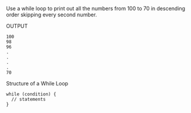 Use a while loop to print out all the numbers from 100 to 70 in descending order skipping every second number.

OUTPUT

```
100
98
96
.
.
.
.
70
```
Structure of a While Loop
```
while (condition) {
  // statements
}
```
